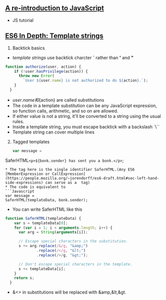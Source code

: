 ## [A re-introduction to JavaScript](https://developer.mozilla.org/en-US/docs/Web/JavaScript/A_re-introduction_to_JavaScript)
  * JS tutorial

## [ES6 In Depth: Template strings](https://hacks.mozilla.org/2015/05/es6-in-depth-template-strings-2/)

1. Backtick basics
  * *template strings* use backtick charcter **`** rather than **'** and **"**
  ```Javascript
  function authorize(user, action) {
	  if (!user.hasPrivilege(action)) {
	    throw new Error(
	      `User ${user.name} is not authorized to do ${action}.`);
	  }
	}
  ```
  * ${user.name}和${action} are called substitutions
  * The code in a template substitution can be any JavaScript expression, so function calls, arithmetic, and so on are allowed.
  * If either value is not a string, it'll be converted to a string using the usual rules.
  * Inside a template string, you must escape backtick with a backslash \`\\\`\`
  * Template string can cover multiple lines
2. Tagged templates
	```Javascript
	var message =
  SaferHTML`<p>${bonk.sender} has sent you a bonk.</p>`;
  ```
  * The tag here is the single identifier SaferHTML.(Any ES6 [MemberExpression or CallExpression](https://people.mozilla.org/~jorendorff/es6-draft.html#sec-left-hand-side-expressions) can serve as a  tag)
  * The code is equivalent to
  ```Javascript
  var message =
  SaferHTML(templateData, bonk.sender);
  ```
  * You can write SaferHTML like this
  ```Javascript
  function SaferHTML(templateData) {
	  var s = templateData[0];
	  for (var i = 1; i < arguments.length; i++) {
	    var arg = String(arguments[i]);

	    // Escape special characters in the substitution.
	    s += arg.replace(/&/g, "&amp;")
	            .replace(/</g, "&lt;")
	            .replace(/>/g, "&gt;");

	    // Don't escape special characters in the template.
	    s += templateData[i];
	  }
	  return s;
	}
  ```
  * &<> in substitutions will be replaced with &amp,&lt,&gt.